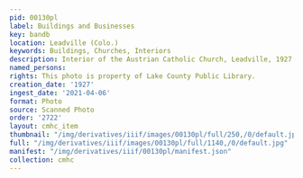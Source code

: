 ```yaml
---
pid: 00130pl
label: Buildings and Businesses
key: bandb
location: Leadville (Colo.)
keywords: Buildings, Churches, Interiors
description: Interior of the Austrian Catholic Church, Leadville, 1927
named_persons: 
rights: This photo is property of Lake County Public Library.
creation_date: '1927'
ingest_date: '2021-04-06'
format: Photo
source: Scanned Photo
order: '2722'
layout: cmhc_item
thumbnail: "/img/derivatives/iiif/images/00130pl/full/250,/0/default.jpg"
full: "/img/derivatives/iiif/images/00130pl/full/1140,/0/default.jpg"
manifest: "/img/derivatives/iiif/00130pl/manifest.json"
collection: cmhc
---
```


